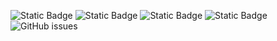 ![Static Badge](https://img.shields.io/badge/blacklists-60-000000) ![Static Badge](https://img.shields.io/badge/blacklisted-2717898-cc0000) ![Static Badge](https://img.shields.io/badge/whitelisted-2242-00CC00) ![Static Badge](https://img.shields.io/badge/streaming_blacklist-28106-000000) ![GitHub issues](https://img.shields.io/github/issues/fabriziosalmi/blacklists)
